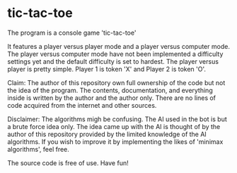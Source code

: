 # tic-tac-toe

The program is a console game 'tic-tac-toe'

It features a player versus player mode and a player versus computer mode.
The player versus computer mode have not been implemented a difficulty settings yet and the default difficulty is set to hardest.
The player versus player is pretty simple. Player 1 is token 'X' and Player 2 is token 'O'.

Claim:
The author of this repository own full ownership of the code but not the idea of the program.
The contents, documentation, and everything inside is written by the author and the author only.
There are no lines of code acquired from the internet and other sources.

Disclaimer:
The algorithms migh be confusing. The AI used in the bot is but a brute force idea only.
The idea came up with the AI is thought of by the author of this repository provided by the limited knowledge of the AI algorithms.
If you wish to improve it by implementing the likes of 'minimax algorithms', feel free.

The source code is free of use.
Have fun!
